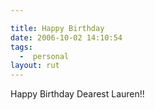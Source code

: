 ```yaml
---

title: Happy Birthday
date: 2006-10-02 14:10:54
tags:
  -  personal
layout: rut
---
```


Happy Birthday Dearest Lauren!!

